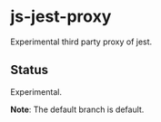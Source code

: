 # js-jest-proxy

Experimental third party proxy of jest.

## Status

Experimental.

**Note**: The default branch is default.
